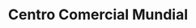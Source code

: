 ---
title: "Centro Comercial Mundial"
url: /la-paz/centro-comercial-mundial/
shop: Einkaufszentrum
---